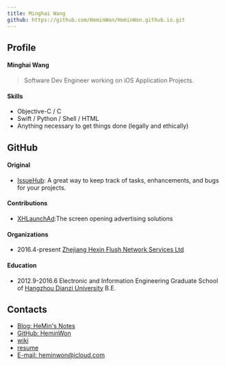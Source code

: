```yaml
---
title: Minghai Wang
github: https://github.com/HeminWon/HeminWon.github.io.git
---
```


## Profile
#### Minghai Wang
>Software Dev Engineer working on iOS Application Projects.

#### Skills
- Objective-C / C
- Swift / Python / Shell / HTML
- Anything necessary to get things done (legally and ethically)

## GitHub

#### Original
- [IssueHub](https://github.com/HeminWon/IssueHub): A great way to keep track of tasks, enhancements, and bugs for your projects.

#### Contributions
- [XHLaunchAd](https://github.com/CoderZhuXH/XHLaunchAd):The screen opening advertising solutions

#### Organizations
- 2016.4-present [Zhejiang Hexin Flush Network Services Ltd](https://itunes.apple.com/cn/app/%E5%90%8C%E8%8A%B1%E9%A1%BA-%E7%82%92%E8%82%A1-%E8%82%A1%E7%A5%A8/id303191318?mt=8)

#### Education
- 2012.9-2016.6 Electronic and Information Engineering Graduate School of [Hangzhou Dianzi University](http://www.hdu.edu.cn/) B.E.

## Contacts
- [Blog: HeMin's Notes](https://heminwon.github.io/blog/)
- [GitHub: HeminWon](https://github.com/HeminWon)
- [wiki](https://github.com/HeminWon/Journey/wiki)
- [resume](https://heminwon.github.io/resume/)
- [E-mail: heminwon@icloud.com](mailto:heminwon@icloud.com)
